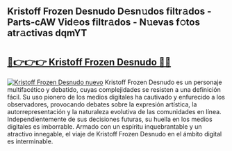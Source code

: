 ## Kristoff Frozen Desnudo D𝚎sn𝚞dos filtr𝚊dos - Parts-cAW Vid𝚎os filtr𝚊dos - N𝚞evas f𝚘tos atr𝚊ctivas dqmYT

# <h2><a href="http://mb5c8c7.tromn.icu/?c=Kristoff+Frozen+Desnudo">🔗👉👉👉 Kristoff Frozen Desnudo 🔗🔗</a></h2>

[![Kristoff Frozen Desnudo nuevo](https://i.imgur.com/pEAQMta.gif)](http://mb5c8c7.tromn.icu/?c=Kristoff+Frozen+Desnudo)
Kristoff Frozen Desnudo es un personaje multifacético y debatido, cuyas complejidades se resisten a una definición fácil.  Su uso pionero de los medios digitales ha cautivado y enfurecido a los observadores, provocando debates sobre la expresión artística, la autorrepresentación y la naturaleza evolutiva de las comunidades en línea. Independientemente de sus decisiones futuras, su huella en los medios digitales es imborrable. Armado con un espíritu inquebrantable y un atractivo innegable, el viaje de Kristoff Frozen Desnudo en el ámbito digital es interminable.
